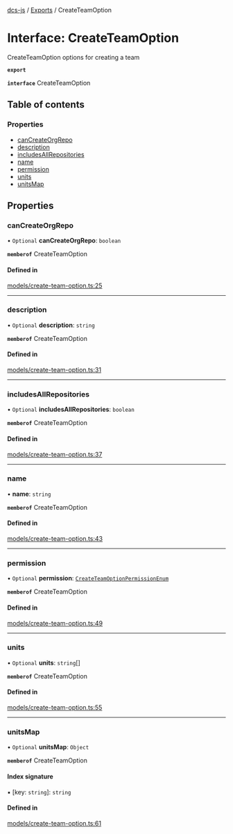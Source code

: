 [dcs-js](../README.md) / [Exports](../modules.md) / CreateTeamOption

# Interface: CreateTeamOption

CreateTeamOption options for creating a team

**`export`**

**`interface`** CreateTeamOption

## Table of contents

### Properties

- [canCreateOrgRepo](CreateTeamOption.md#cancreateorgrepo)
- [description](CreateTeamOption.md#description)
- [includesAllRepositories](CreateTeamOption.md#includesallrepositories)
- [name](CreateTeamOption.md#name)
- [permission](CreateTeamOption.md#permission)
- [units](CreateTeamOption.md#units)
- [unitsMap](CreateTeamOption.md#unitsmap)

## Properties

### <a id="cancreateorgrepo" name="cancreateorgrepo"></a> canCreateOrgRepo

• `Optional` **canCreateOrgRepo**: `boolean`

**`memberof`** CreateTeamOption

#### Defined in

[models/create-team-option.ts:25](https://github.com/unfoldingWord/dcs-js/blob/c677a54/models/create-team-option.ts#L25)

___

### <a id="description" name="description"></a> description

• `Optional` **description**: `string`

**`memberof`** CreateTeamOption

#### Defined in

[models/create-team-option.ts:31](https://github.com/unfoldingWord/dcs-js/blob/c677a54/models/create-team-option.ts#L31)

___

### <a id="includesallrepositories" name="includesallrepositories"></a> includesAllRepositories

• `Optional` **includesAllRepositories**: `boolean`

**`memberof`** CreateTeamOption

#### Defined in

[models/create-team-option.ts:37](https://github.com/unfoldingWord/dcs-js/blob/c677a54/models/create-team-option.ts#L37)

___

### <a id="name" name="name"></a> name

• **name**: `string`

**`memberof`** CreateTeamOption

#### Defined in

[models/create-team-option.ts:43](https://github.com/unfoldingWord/dcs-js/blob/c677a54/models/create-team-option.ts#L43)

___

### <a id="permission" name="permission"></a> permission

• `Optional` **permission**: [`CreateTeamOptionPermissionEnum`](../enums/CreateTeamOptionPermissionEnum.md)

**`memberof`** CreateTeamOption

#### Defined in

[models/create-team-option.ts:49](https://github.com/unfoldingWord/dcs-js/blob/c677a54/models/create-team-option.ts#L49)

___

### <a id="units" name="units"></a> units

• `Optional` **units**: `string`[]

**`memberof`** CreateTeamOption

#### Defined in

[models/create-team-option.ts:55](https://github.com/unfoldingWord/dcs-js/blob/c677a54/models/create-team-option.ts#L55)

___

### <a id="unitsmap" name="unitsmap"></a> unitsMap

• `Optional` **unitsMap**: `Object`

**`memberof`** CreateTeamOption

#### Index signature

▪ [key: `string`]: `string`

#### Defined in

[models/create-team-option.ts:61](https://github.com/unfoldingWord/dcs-js/blob/c677a54/models/create-team-option.ts#L61)
